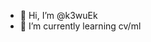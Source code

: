 - 👋 Hi, I’m @k3wuEk
- 🌱 I’m currently learning cv/ml

<!---
k3wuEk/k3wuEk is a ✨ special ✨ repository because its `README.md` (this file) appears on your GitHub profile.
You can click the Preview link to take a look at your changes.
--->
